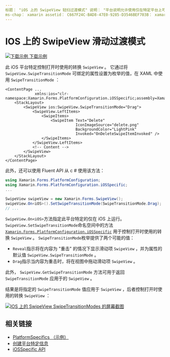 ```yaml
---
标题： "iOS 上的 SwipeView 轻扫过渡模式" 说明： "平台说明允许使用仅在特定平台上可用的功能，而无需实现自定义呈现器或效果。 本文介绍如何使用 iOS 平台特定的来控制打开 SwipeView 时所使用的转换。
ms-chap： xamarin assetid： C667F24C-BAD8-47E0-9285-D3546BEF703B： xamarin 窗体作者： davidbritch： dabritch ms. 日期：12/11/2019 非 loc： [ Xamarin.Forms ， Xamarin.Essentials ]
---
```


# <a name="swipeview-swipe-transition-mode-on-ios"></a>IOS 上的 SwipeView 滑动过渡模式

[![下载示例](~/media/shared/download.png) 下载示例](https://docs.microsoft.com/samples/xamarin/xamarin-forms-samples/userinterface-platformspecifics)

此 iOS 平台特定控制打开时使用的转换 `SwipeView` 。 它通过将 `SwipeView.SwipeTransitionMode` 可绑定的属性设置为枚举的值，在 XAML 中使用 `SwipeTransitionMode` ：

```xaml
<ContentPage ...
             xmlns:ios="clr-namespace:Xamarin.Forms.PlatformConfiguration.iOSSpecific;assembly=Xamarin.Forms.Core">
    <StackLayout>
        <SwipeView ios:SwipeView.SwipeTransitionMode="Drag">
            <SwipeView.LeftItems>
                <SwipeItems>
                    <SwipeItem Text="Delete"
                               IconImageSource="delete.png"
                               BackgroundColor="LightPink"
                               Invoked="OnDeleteSwipeItemInvoked" />
                </SwipeItems>
            </SwipeView.LeftItems>
            <!-- Content -->
        </SwipeView>
    </StackLayout>
</ContentPage>
```

此外，还可以使用 Fluent API 从 c # 使用该方法：

```csharp
using Xamarin.Forms.PlatformConfiguration;
using Xamarin.Forms.PlatformConfiguration.iOSSpecific;
...

SwipeView swipeView = new Xamarin.Forms.SwipeView();
swipeView.On<iOS>().SetSwipeTransitionMode(SwipeTransitionMode.Drag);
// ...
```

`SwipeView.On<iOS>`方法指定此平台特定的仅在 iOS 上运行。 `SwipeView.SetSwipeTransitionMode`命名空间中的方法 [`Xamarin.Forms.PlatformConfiguration.iOSSpecific`](xref:Xamarin.Forms.PlatformConfiguration.iOSSpecific) 用于控制打开时使用的转换 `SwipeView` 。 `SwipeTransitionMode`枚举提供了两个可能的值：

- `Reveal`指示将在内容为 "重击" 的情况下显示滑动项 `SwipeView` ，并为属性的默认值 `SwipeView.SwipeTransitionMode` 。
- `Drag`指示当内容为重击时，将在视图中拖动滑动项 `SwipeView` 。

此外， `SwipeView.GetSwipeTransitionMode` 方法可用于返回 `SwipeTransitionMode` 应用于的 `SwipeView` 。

结果是将指定的 `SwipeTransitionMode` 值应用于 `SwipeView` ，后者控制打开时使用的转换 `SwipeView` ：

[![IOS 上的 SwipeView SwipeTransitionModes 的屏幕截图](swipeview-swipetransitionmode-images/swipetransitionmode.png "IOS 上的 SwipeTransitionModes")](swipeview-swipetransitionmode-images/swipetransitionmode-large.png#lightbox "IOS 上的 SwipeTransitionModes")

## <a name="related-links"></a>相关链接

- [PlatformSpecifics （示例）](https://docs.microsoft.com/samples/xamarin/xamarin-forms-samples/userinterface-platformspecifics)
- [创建平台特定信息](~/xamarin-forms/platform/platform-specifics/index.md#creating-platform-specifics)
- [iOSSpecific API](xref:Xamarin.Forms.PlatformConfiguration.iOSSpecific)
